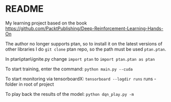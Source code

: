# README

My learning project based on the book https://github.com/PacktPublishing/Deep-Reinforcement-Learning-Hands-On

The author no longer supports ptan, so to install it on the latest versions of other libraries
I do `git clone` ptan repo, so the path must be used `ptan.ptan`.

In ptan\ptan\ignite.py change `import ptan` to `import ptan.ptan as ptan`

To start training, enter the command:
`python main.py --cuda`

To start monitoring via tensorboardX:
`tensorboard --logdir runs`
runs - folder in root of project

To play back the results of the model:
`python dqn_play.py -m `